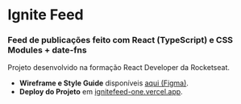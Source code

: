 # Ignite Feed   

### Feed de publicações feito com React (TypeScript) e CSS Modules + date-fns
Projeto desenvolvido na formação React Developer da Rocketseat.

- **Wireframe e Style Guide** disponíveis [aqui (Figma)](https://www.figma.com/community/file/1113573231685349036/ignite-feed).  
- **Deploy do Projeto** em [ignitefeed-one.vercel.app](https://ignitefeed-one.vercel.app/).  
